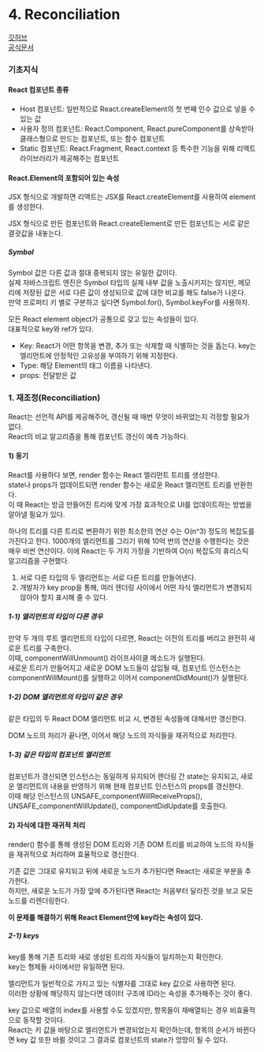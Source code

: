 # 4. Reconciliation

[깃허브](https://github.com/sangheon-kim/React-docs-analyze/tree/master/src/Pages/4.Reconciliation)  
[공식문서](https://ko.reactjs.org/docs/reconciliation.html)

### 기초지식

#### React 컴포넌트 종류

- Host 컴포넌트: 일반적으로 React.createElement의 첫 번째 인수 값으로 넣을 수 있는 값
- 사용자 정의 컴포넌트: React.Component, React.pureComponent를 상속받아 클래스형으로 만드는 컴포넌트,  또는 함수 컴포넌트
- Static 컴포넌트: React.Fragment, React.context 등 특수한 기능을 위해 리액트 라이브러리가 제공해주는 컴포넌트

#### React.Element의 포함되어 있는 속성

JSX 형식으로 개발하면 리액트는 JSX를 React.createElement를 사용하여 element를 생성한다.

JSX 형식으로 만든 컴포넌트와 React.createElement로 만든 컴포넌트는 서로 같은 결괏값을 내놓는다.

##### Symbol

Symbol 값은 다른 값과 절대 중복되지 않는 유일한 값이다.  
실제 자바스크립트 엔진은 Symbol 타입의 실제 내부 값을 노출시키지는 않지만, 메모리에 저장된 값은 서로 다른 값이 생성되므로 값에 대한 비교를 해도 false가 나온다.  
만약 프로퍼티 키 별로 구분하고 싶다면 Symbol.for(), Symbol.keyFor를 사용하자.

모든 React element object가 공통으로 갖고 있는 속성들이 있다.  
대표적으로 key와 ref가 있다.

- Key: React가 어떤 항목을 변경, 추가 또는 삭제할 때 식별하는 것을 돕는다.
  key는 엘리먼트에 안정적인 고유성을 부여하기 위해 지정한다.
- Type: 해당 Element의 태그 이름을 나타낸다.
- props: 전달받은 값

### 1. 재조정(Reconciliation)

React는 선언적 API를 제공해주어, 갱신될 때 매번 무엇이 바뀌었는지 걱정할 필요가 없다.  
React의 비교 알고리즘을 통해 컴포넌트 갱신이 예측 가능하다.

#### 1) 동기

React를 사용하다 보면, render 함수는 React 엘리먼트 트리를 생성한다.  
state나 props가 업데이트되면 render 함수는 새로운 React 엘리먼트 트리를 반환한다.  
이 때 React는 방금 만들어진 트리에 맞게 가장 효과적으로 UI를 업데이트하는 방법을 알아낼 필요가 있다.

하나의 트리를 다른 트리로 변환하기 위한 최소한의 연산 수는 O(n^3) 정도의 복잡도를 가진다고 한다.
1000개의 엘리먼트를 그리기 위해 10억 번의 연산을 수행한다는 것은 매우 비싼 연산이다.
이에 React는 두 가지 가정을 기반하여 O(n) 복잡도의 휴리스틱 알고리즘을 구현했다.

1. 서로 다른 타입의 두 엘리먼트는 서로 다른 트리를 만들어낸다.
2. 개발자가 key prop을 통해, 여러 렌더링 사이에서 어떤 자식 엘리먼트가 변경되지 않아야 할지 표시해 줄 수 있다.

##### 1-1) 엘리먼트의 타입이 다른 경우

만약 두 개의 루트 엘리먼트의 타입이 다르면, React는 이전의 트리를 버리고 완전히 새로운 트리를 구축한다.  
이때, componentWillUnmount() 라이프사이클 메소드가 실행된다.  
새로운 트리가 만들어지고 새로운 DOM 노드들이 삽입될 때, 컴포넌트 인스턴스는 componentWillMount()를 실행하고 이어서 componentDidMount()가 실행된다.

##### 1-2) DOM 엘리먼트의 타입이 같은 경우

같은 타입의 두 React DOM 엘리먼트 비교 시, 변경된 속성들에 대해서만 갱신한다.

DOM 노드의 처리가 끝나면, 이어서 해당 노드의 자식들을 재귀적으로 처리한다.

##### 1-3) 같은 타입의 컴포넌트 엘리먼트

컴포넌트가 갱신되면 인스턴스는 동일하게 유지되어 렌더링 간 state는 유지되고, 새로운 엘리먼트의 내용을 반영하기 위해 현재 컴포넌트 인스턴스의 props를 갱신한다.  
이때 해당 인스턴스의 UNSAFE_componentWillReceiveProps(), UNSAFE_componentWillUpdate(), componentDidUpdate를 호출한다.

#### 2) 자식에 대한 재귀적 처리

render() 함수를 통해 생성된 DOM 트리와 기존 DOM 트리를 비교하여 노드의 자식들을 재귀적으로 처리하며 효율적으로 갱신한다.  

기존 값은 그대로 유지되고 뒤에 새로운 노드가 추가된다면 React는 새로운 부분을 추가한다.  
하지만, 새로운 노드가 가장 앞에 추가된다면 React는 처음부터 달라진 것을 보고 모든 노드를 리렌더링한다.

**이 문제를 해결하기 위해 React Element안에 key라는 속성이 있다.**

##### 2-1) keys

key를 통해 기존 트리와 새로 생성된 트리의 자식들이 일치하는지 확인한다.  
key는 형제들 사이에서만 유일하면 된다.

엘리먼트가 일반적으로 가지고 있는 식별자를 그대로 key 값으로 사용하면 된다.  
이러한 상황에 해당하지 않는다면 데이터 구조에 ID라는 속성을 추가해주는 것이 좋다.

key 값으로 배열의 index를 사용할 수도 있겠지만, 항목들이 재배열되는 경우 비효율적으로 동작할 것이다.  
React는 키 값을 바탕으로 엘리먼트가 변경되었는지 확인하는데, 항목의 순서가 바뀐다면 key 값 또한 바뀔 것이고 그 결과로 컴포넌트의 state가 엉망이 될 수 있다.

